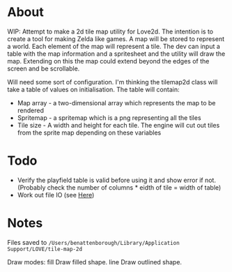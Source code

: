 # About

WIP: Attempt to make a 2d tile map utility for Love2d.
The intention is to create a tool for making Zelda like games.
A map will be stored to represent a world. Each element of the map will represent a tile.
The dev can input a table with the map information and a spritesheet and the utility will draw the map.
Extending on this the map could extend beyond the edges of the screen and be scrollable.

Will need some sort of configuration.
I'm thinking the tilemap2d class will take a table of values on initialisation. The table will contain:
* Map array - a two-dimensional array which represents the map to be rendered
* Spritemap - a spritemap which is a png representing all the tiles
* Tile size - A width and height for each tile. The engine will cut out tiles from the sprite map depending on these variables

# Todo

* Verify the playfield table is valid before using it and show error if not. (Probably check the number of columns * eidth of tile = width of table)
* Work out file IO (see [Here](https://love2d.org/wiki/love.filesystem))

# Notes

Files saved to `/Users/benattenborough/Library/Application Support/LOVE/tile-map-2d`

Draw modes:
fill
Draw filled shape.
line
Draw outlined shape.
